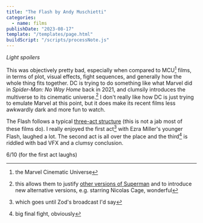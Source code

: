```yaml
---
title: "The Flash by Andy Muschietti"
categories:
  - name: films
publishDate: "2023-08-17"
template: "/templates/page.html"
buildScript: "/scripts/processNote.js"
---
```


_Light spoilers_

This was objectively pretty bad, especially when compared to MCU[^1] films, in terms of plot, visual effects, fight sequences, and generally how the whole thing fits together. DC is trying to do something like what Marvel did in _Spider-Man: No Way Home_ back in 2021, and clumsily introduces the multiverse to its cinematic universe.[^2] I don't really like how DC is just trying to emulate Marvel at this point, but it does make its recent films less awkwardly dark and more fun to watch.

The Flash follows a typical [three-act structure](https://en.wikipedia.org/wiki/Three-act_structure) (this is not a jab most of these films do). I really enjoyed the first act[^3] with Ezra Miller's younger Flash, laughed a lot. The second act is all over the place and the third[^4] is riddled with bad VFX and a clumsy conclusion.

6/10 (for the first act laughs)

[^1]: the Marvel Cinematic Universe
[^2]: this allows them to justify [other versions of Superman](https://en.wikipedia.org/wiki/Superman_in_film) and to introduce new alternative versions, e.g. starring Nicolas Cage, wonderful
[^3]: which goes until Zod's broadcast I'd say
[^4]: big final fight, obviously
